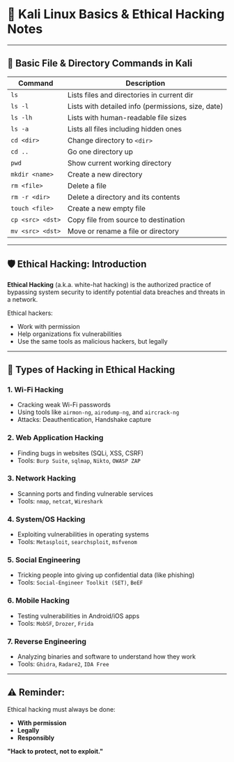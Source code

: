 # 🐧 Kali Linux Basics & Ethical Hacking Notes

---

## 📁 Basic File & Directory Commands in Kali

| Command           | Description                                |
|-------------------|--------------------------------------------|
| `ls`              | Lists files and directories in current dir |
| `ls -l`           | Lists with detailed info (permissions, size, date) |
| `ls -lh`          | Lists with human-readable file sizes       |
| `ls -a`           | Lists all files including hidden ones      |
| `cd <dir>`        | Change directory to `<dir>`                |
| `cd ..`           | Go one directory up                        |
| `pwd`             | Show current working directory             |
| `mkdir <name>`    | Create a new directory                     |
| `rm <file>`       | Delete a file                              |
| `rm -r <dir>`     | Delete a directory and its contents        |
| `touch <file>`    | Create a new empty file                    |
| `cp <src> <dst>`  | Copy file from source to destination       |
| `mv <src> <dst>`  | Move or rename a file or directory         |

---

## 🛡️ Ethical Hacking: Introduction

**Ethical Hacking** (a.k.a. white-hat hacking) is the authorized practice of bypassing system security to identify potential data breaches and threats in a network.

Ethical hackers:
- Work with permission
- Help organizations fix vulnerabilities
- Use the same tools as malicious hackers, but legally

---

## 🧠 Types of Hacking in Ethical Hacking

### 1. **Wi-Fi Hacking**
- Cracking weak Wi-Fi passwords
- Using tools like `airmon-ng`, `airodump-ng`, and `aircrack-ng`
- Attacks: Deauthentication, Handshake capture

### 2. **Web Application Hacking**
- Finding bugs in websites (SQLi, XSS, CSRF)
- Tools: `Burp Suite`, `sqlmap`, `Nikto`, `OWASP ZAP`

### 3. **Network Hacking**
- Scanning ports and finding vulnerable services
- Tools: `nmap`, `netcat`, `Wireshark`

### 4. **System/OS Hacking**
- Exploiting vulnerabilities in operating systems
- Tools: `Metasploit`, `searchsploit`, `msfvenom`

### 5. **Social Engineering**
- Tricking people into giving up confidential data (like phishing)
- Tools: `Social-Engineer Toolkit (SET)`, `BeEF`

### 6. **Mobile Hacking**
- Testing vulnerabilities in Android/iOS apps
- Tools: `MobSF`, `Drozer`, `Frida`

### 7. **Reverse Engineering**
- Analyzing binaries and software to understand how they work
- Tools: `Ghidra`, `Radare2`, `IDA Free`

---

## ⚠️ Reminder:
Ethical hacking must always be done:
- **With permission**
- **Legally**
- **Responsibly**

**"Hack to protect, not to exploit."**

